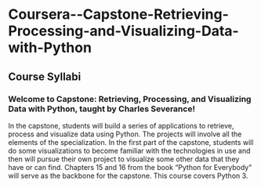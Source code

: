 # Coursera--Capstone-Retrieving-Processing-and-Visualizing-Data-with-Python

## Course Syllabi

### Welcome to Capstone: Retrieving, Processing, and Visualizing Data with Python, taught by Charles Severance!

In the capstone, students will build a series of applications to retrieve, process and visualize data using Python.   The projects will involve all the elements of the specialization.  In the first part of the capstone, students will do some visualizations to become familiar with the technologies in use and then will pursue their own project to visualize some other data that they have or can find.  Chapters 15 and 16 from the book “Python for Everybody” will serve as the backbone for the capstone. This course covers Python 3.
